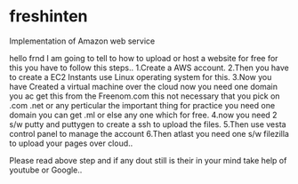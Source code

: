 # freshinten
Implementation of Amazon web service

hello frnd I am going to tell to how to upload or host a website for free for this you have to follow this steps..
1.Create a AWS account.
2.Then you have to create a EC2 Instants use Linux operating system for this.
3.Now you have Created a virtual machine over the cloud now you need one domain you ac get this from the Freenom.com
this not necessary that you pick on .com .net or any perticular the important thing for practice you need one domain you can get .ml or else any one which for free.
4.now you need 2 s/w putty and puttygen to create a ssh to upload the files.
5.Then use vesta control panel to manage the account
6.Then atlast you need one s/w filezilla to upload your pages over cloud..

Please read above step and if any dout still is their in your mind take help of youtube or Google..
